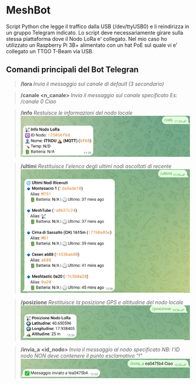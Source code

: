 # MeshBot
Script Python che legge il traffico dalla USB (/dev/ttyUSB0) e li reindirizza in un gruppo Telegram indicato. Lo script deve necessariamente girare sulla stessa piattaforma dove il Nodo LoRa e' collegato.
Nel mio caso ho utilizzato un Raspberry Pi 3B+ alimentato con un hat PoE sul quale vi e' collegato un TTGO T-Beam via USB.

## Comandi principali del Bot Telegran
> **/lora <messaggio>** _Invia il messaggio sul canale di default (3 secondario)_

> **/canale <n_canale> <messaggio>** _Invia il messaggio sul canale specificato Es: /canale 0 Ciao_

> **/info** _Restuisce le informazioni del nodo locale_
![alt text](https://github.com/Mantisworks/MeshBot/blob/main/img/info.PNG)

> **/ultimi** _Restituisce l'elenco degli ultimi nodi ascoltati di recente_
![alt text](https://github.com/Mantisworks/MeshBot/blob/main/img/ultimi.PNG)

> **/posizione** _Restituisce la posizione GPS e altitudine del nodo locale_
![alt text](https://github.com/Mantisworks/MeshBot/blob/main/img/posizione.PNG)

> **/invia_a <id_nodo> <messaggio>** _Invia il messaggio al nodo specificato NB: l'ID nodo NON deve contenere il punto esclamativo "!"_
![alt text](https://github.com/Mantisworks/MeshBot/blob/main/img/invia_a.PNG)

